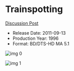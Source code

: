 # Trainspotting

[Discussion Post](https://www.avsforum.com/threads/bass-eq-for-filtered-movies.2995212/post-59166350)

* Release Date: 2011-09-13
* Production Year: 1996
* Format: BD/DTS-HD MA 5.1

![img 0](https://i.imgur.com/k3URk1k.jpg)

![img 1](https://i.imgur.com/qg0pNGX.png)

